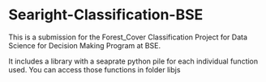 # Searight-Classification-BSE
This is a submission for the Forest_Cover Classification Project for Data Science for Decision Making Program at BSE.

It includes a library with a seaprate python pile for each individual function used. You can access those functions in folder libjs
